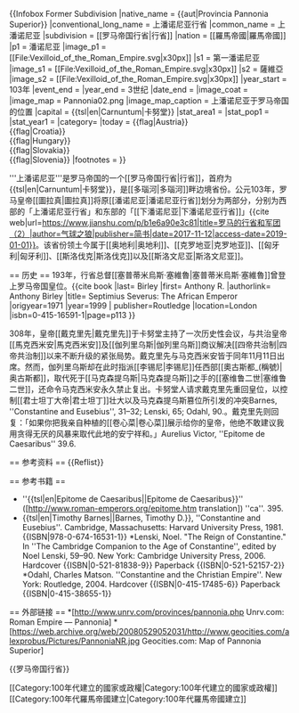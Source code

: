 {{Infobox Former Subdivision
|native_name            = {{aut|Provincia Pannonia Superior}}
|conventional_long_name = 上潘诺尼亚行省
|common_name            = 上潘诺尼亚
|subdivision            = [[罗马帝国行省|行省]]
|nation                 = [[羅馬帝國|羅馬帝國]]
|p1                     = 潘诺尼亚
|image_p1               = [[File:Vexilloid_of_the_Roman_Empire.svg|x30px]]
|s1                     = 第一潘诺尼亚
|image_s1               = [[File:Vexilloid_of_the_Roman_Empire.svg|x30px]]
|s2                     = 薩維亞
|image_s2               = [[File:Vexilloid_of_the_Roman_Empire.svg|x30px]]
|year_start             = 103年
|event_end              = 
|year_end               = 3世纪
|date_end               = 
|image_coat             = 
|image_map              = Pannonia02.png
|image_map_caption      = 上潘诺尼亚于罗马帝国的位置
|capital                = {{tsl|en|Carnuntum|卡努堂}}
|stat_area1             = 
|stat_pop1              = 
|stat_year1             = 
|category=
|today                  = {{flag|Austria}}<br>{{flag|Croatia}}<br>{{flag|Hungary}}<br>{{flag|Slovakia}}<br>{{flag|Slovenia}}
|footnotes              = 
}}

'''上潘诺尼亚'''是罗马帝国的一个[[罗马帝国行省|行省]]，首府为{{tsl|en|Carnuntum|卡努堂}}，是[[多瑙河|多瑙河]]畔边境省份。公元103年，罗马皇帝[[圖拉真|圖拉真]]将原[[潘诺尼亚|潘诺尼亚行省]]划分为两部分，分别为西部的「上潘诺尼亚行省」和东部的「[[下潘诺尼亚|下潘诺尼亚行省]]」<ref>{{cite web|url=https://www.jianshu.com/p/b1e6a90e3c81|title=罗马的行省和军团（2）|author=气球之狼|publisher=简书|date=2017-11-12|access-date=2019-01-01}}</ref>。该省份领土今属于[[奥地利|奥地利]]、[[克罗地亚|克罗地亚]]、[[匈牙利|匈牙利]]、[[斯洛伐克|斯洛伐克]]以及[[斯洛文尼亚|斯洛文尼亚]]。

== 历史 ==
193年，行省总督[[塞普蒂米烏斯·塞維魯|塞普蒂米烏斯·塞維魯]]曾登上罗马帝国皇位。<ref>{{cite book |last= Birley |first= Anthony R. |authorlink= Anthony Birley |title= Septimius Severus: The African Emperor |origyear=1971 |year=1999
| publisher=Routledge |location=London |isbn=0-415-16591-1|page=p113 }}</ref>

308年，皇帝[[戴克里先|戴克里先]]于卡努堂主持了一次历史性会议，与共治皇帝[[馬克西米安|馬克西米安]]及[[伽列里乌斯|伽列里乌斯]]商议解决[[四帝共治制|四帝共治制]]以来不断升级的紧张局势。戴克里先与马克西米安皆于同年11月11日出席。然而，伽列里乌斯却在此时指派[[李锡尼|李锡尼]]任西部[[奧古斯都_(稱號)|奥古斯都]]，取代死于[[马克森提乌斯|马克森提乌斯]]之手的[[塞维鲁二世|塞维鲁二世]]，还命令马克西米安永久禁止复出。卡努堂人请求戴克里先重回皇位，以控制[[君士坦丁大帝|君士坦丁]]壮大以及马克森提乌斯篡位所引发的冲突<ref>Barnes, ''Constantine and Eusebius'', 31–32; Lenski, 65; Odahl, 90.</ref>。戴克里先则回复：「如果你把我亲自种植的[[卷心菜|卷心菜]]展示给你的皇帝，他绝不敢建议我用贪得无厌的风暴来取代此地的安宁祥和。」<ref>Aurelius Victor, ''Epitome de Caesaribus'' 39.6.</ref>

== 参考资料 ==
{{Reflist}}

== 参考书籍 ==
* ''{{tsl|en|Epitome de Caesaribus||Epitome de Caesaribus}}'' ([http://www.roman-emperors.org/epitome.htm translation]) ''ca''. 395.
* {{tsl|en|Timothy Barnes||Barnes, Timothy D.}}, ''Constantine and Eusebius''. Cambridge, Massachusetts: Harvard University Press, 1981. {{ISBN|978-0-674-16531-1}}
*Lenski, Noel. "The Reign of Constantine." In ''The Cambridge Companion to the Age of Constantine'', edited by Noel Lenski, 59–90. New York: Cambridge University Press, 2006. Hardcover {{ISBN|0-521-81838-9}} Paperback {{ISBN|0-521-52157-2}}
*Odahl, Charles Matson. ''Constantine and the Christian Empire''. New York: Routledge, 2004. Hardcover {{ISBN|0-415-17485-6}} Paperback {{ISBN|0-415-38655-1}}

== 外部链接 ==
*[http://www.unrv.com/provinces/pannonia.php Unrv.com: Roman Empire — Pannonia]
*[https://web.archive.org/web/20080529052031/http://www.geocities.com/alexprobus/Pictures/PannoniaNR.jpg Geocities.com: Map of Pannonia Superior]

{{罗马帝国行省}}

[[Category:100年代建立的國家或政權|Category:100年代建立的國家或政權]]
[[Category:100年代羅馬帝國建立|Category:100年代羅馬帝國建立]]